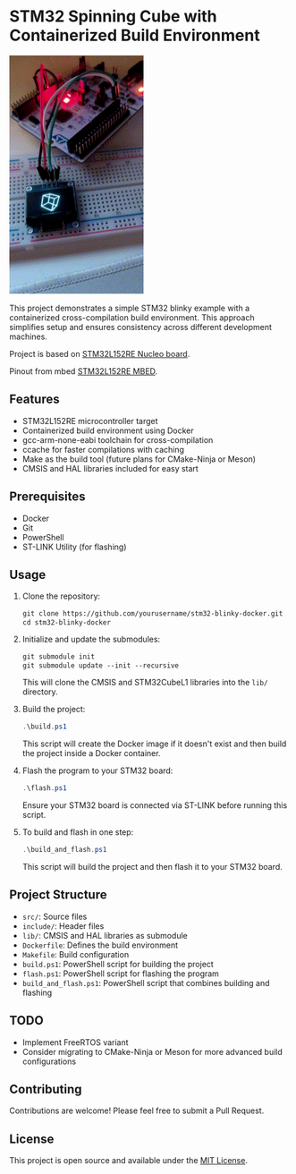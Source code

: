 # STM32 Spinning Cube with Containerized Build Environment

![Blinky Demo](assets/demo.gif)

This project demonstrates a simple STM32 blinky example with a containerized cross-compilation build environment. This approach simplifies setup and ensures consistency across different development machines.

Project is based on [STM32L152RE Nucleo board](https://www.st.com/en/evaluation-tools/nucleo-l152re.html).

Pinout from mbed [STM32L152RE MBED](https://os.mbed.com/platforms/ST-Nucleo-L152RE/).

## Features

- STM32L152RE microcontroller target
- Containerized build environment using Docker
- gcc-arm-none-eabi toolchain for cross-compilation
- ccache for faster compilations with caching
- Make as the build tool (future plans for CMake-Ninja or Meson)
- CMSIS and HAL libraries included for easy start

## Prerequisites

- Docker
- Git
- PowerShell
- ST-LINK Utility (for flashing)

## Usage

1. Clone the repository:
   ```
   git clone https://github.com/yourusername/stm32-blinky-docker.git
   cd stm32-blinky-docker
   ```

2. Initialize and update the submodules:
   ```
   git submodule init
   git submodule update --init --recursive
   ```
   This will clone the CMSIS and STM32CubeL1 libraries into the `lib/` directory.

3. Build the project:
   ```powershell
   .\build.ps1
   ```
   This script will create the Docker image if it doesn't exist and then build the project inside a Docker container.

4. Flash the program to your STM32 board:
   ```powershell
   .\flash.ps1
   ```
   Ensure your STM32 board is connected via ST-LINK before running this script.

5. To build and flash in one step:
   ```powershell
   .\build_and_flash.ps1
   ```
   This script will build the project and then flash it to your STM32 board.

## Project Structure

- `src/`: Source files
- `include/`: Header files
- `lib/`: CMSIS and HAL libraries as submodule
- `Dockerfile`: Defines the build environment
- `Makefile`: Build configuration
- `build.ps1`: PowerShell script for building the project
- `flash.ps1`: PowerShell script for flashing the program
- `build_and_flash.ps1`: PowerShell script that combines building and flashing

## TODO

- Implement FreeRTOS variant
- Consider migrating to CMake-Ninja or Meson for more advanced build configurations

## Contributing

Contributions are welcome! Please feel free to submit a Pull Request.

## License

This project is open source and available under the [MIT License](LICENSE).
